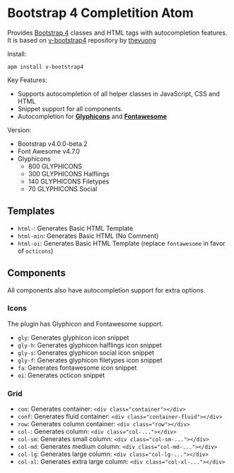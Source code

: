 # Bootstrap 4 Completition Atom

Provides [Bootstrap 4][1] classes and HTML tags with autocompletion features. It is based on [v-bootstrap4][4] repository by [thevuong][5]

Install:
```ssh
apm install v-bootstrap4
```

Key Features:

  - Supports autocompletion of all helper classes in JavaScript, CSS and HTML
  - Snippet support for all components.
  - Autocompletion for **[Glyphicons][2]** and **[Fontawesome][3]**

Version:

  - Bootstrap v4.0.0-beta.2
  - Font Awesome v4.7.0
  - Glyphicons
    * 800 GLYPHICONS
    * 300 GLYPHICONS Halflings
    * 140 GLYPHICONS Filetypes
    * 70 GLYPHICONS Social

## Templates

  - `html-`: Generates Basic HTML Template
  - `html-min`: Generates Basic HTML (No Comment)
  - `html-oi`: Generates Basic HTML Template (replace `fontawesome` in favor of `octicons`)

## Components

All components also have autocompletion support for extra options.

### Icons

The plugin has Glyphicon and Fontawesome support.

  - `gly`: Generates glyphicon icon snippet
  - `gly-h`: Generates glyphicon halflings icon snippet
  - `gly-s`: Generates glyphicon social icon snippet
  - `gly-f`: Generates glyphicon filetypes icon snippet
  - `fa`: Generates fontawesome icon snippet
  - `oi`: Generates octicon snippet

### Grid

  * `con`: Generates container: `<div class="container"></div>`
  * `conf`: Generates fluid container: `<div class="container-fluid"></div>`
  * `row`: Generates column container: `<div class="row"></div>`
  * `col-`: Generates column: `<div class="col-..."></div>`
  * `col-sm`: Generates small column: `<div class="col-sm-..."></div>`
  * `col-md`: Generates medium column: `<div class="col-md-..."></div>`
  * `col-lg`: Generates large column: `<div class="col-lg-..."></div>`
  * `col-xl`: Generates extra large column: `<div class="col-xl-..."></div>`

[1]: http://v4-alpha.getbootstrap.com/
[2]: http://glyphicons.com/
[3]: https://fortawesome.github.io/Font-Awesome/
[4]: https://github.com/thevuong
[5]: https://github.com/thevuong/v-bootstrap4
